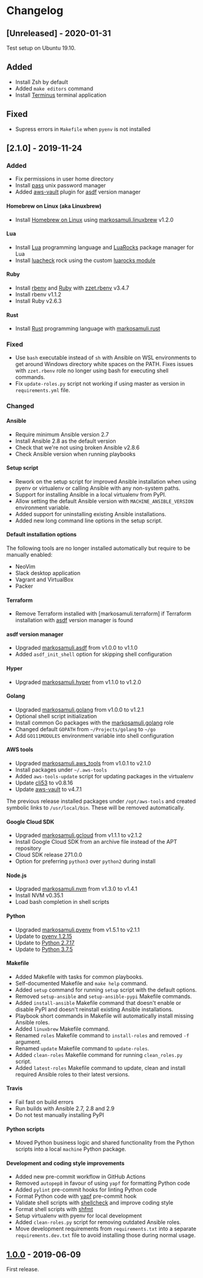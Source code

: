# Changelog

## [Unreleased] - 2020-01-31

Test setup on Ubuntu 19.10.

## Added

* Install Zsh by default
* Added `make editors` command
* Install [Terminus][terminus] terminal application

[terminus]: https://eugeny.github.io/terminus/

## Fixed

* Supress errors in `Makefile` when `pyenv` is not installed

## [2.1.0] - 2019-11-24

### Added

* Fix permissions in user home directory
* Install [pass] unix password manager
* Added [aws-vault] plugin for [asdf] version manager

[pass]: https://www.passwordstore.org/
[asdf]: https://asdf-vm.com/
[aws-vault]: https://github.com/99designs/aws-vault

#### Homebrew on Linux (aka Linuxbrew)

* Install [Homebrew on Linux] using [markosamuli.linuxbrew] v1.2.0

[Homebrew on Linux]: https://docs.brew.sh/Homebrew-on-Linux
[markosamuli.linuxbrew]: https://github.com/markosamuli/ansible-linuxbrew

#### Lua

* Install [Lua] programming language and [LuaRocks] package manager for Lua
* Install [luacheck] rock using the custom [luarocks module]

[Lua]: https://www.lua.org/
[luarocks]: https://luarocks.org/
[luacheck]: https://github.com/mpeterv/luacheck
[luarocks module]: playbooks/library/luarocks.py

#### Ruby

* Install [rbenv] and [Ruby] with [zzet.rbenv] v3.4.7
* Install rbenv v1.1.2
* Install Ruby v2.6.3

[zzet.rbenv]: https://github.com/zzet/ansible-rbenv-role
[rbenv]: https://github.com/rbenv/rbenv
[Ruby]: https://www.ruby-lang.org/en/

#### Rust

* Install [Rust] programming language with [markosamuli.rust]

[Rust]: https://www.rust-lang.org/
[markosamuli.rust]: https://github.com/markosamuli/ansible-rust

### Fixed

* Use `bash` executable instead of `sh` with Ansible on WSL environments to
  get around Windows directory white spaces on the PATH. Fixes issues with
  `zzet.rbenv` role no longer using bash for executing shell commands.
* Fix `update-roles.py` script not working if using master as version in
  `requirements.yml` file.

### Changed

#### Ansible

* Require minimum Ansible version 2.7
* Install Ansible 2.8 as the default version
* Check that we're not using broken Ansible v2.8.6
* Check Ansible version when running playbooks

#### Setup script

* Rework on the setup script for improved Ansible installation when using
  pyenv or virtualenv or calling Ansible with any non-system paths.
* Support for installing Ansible in a local virtualenv from PyPI.
* Allow setting the default Ansible version with `MACHINE_ANSIBLE_VERSION`
  environment variable.
* Added support for uninstalling existing Ansible installations.
* Added new long command line options in the setup script.

#### Default installation options

The following tools are no longer installed automatically but require to be
manually enabled:

* NeoVim
* Slack desktop application
* Vagrant and VirtualBox
* Packer

#### Terraform

* Remove Terraform installed with [markosamuli.terraform] if Terraform
  installation with [asdf] version manager is found

#### asdf version manager

* Upgraded [markosamuli.asdf] from v1.0.0 to v1.1.0
* Added `asdf_init_shell` option for skipping shell configuration

[markosamuli.asdf]: https://github.com/markosamuli/ansible-asdf

#### Hyper

* Upgraded [markosamuli.hyper] from v1.1.0 to v1.2.0

[markosamuli.hyper]: https://github.com/markosamuli/ansible-hyper

#### Golang

* Upgraded [markosamuli.golang] from v1.0.0 to v1.2.1
* Optional shell script initialization
* Install common Go packages with the [markosamuli.golang] role
* Changed default `GOPATH` from `~/Projects/golang` to `~/go`
* Add `GO111MODULES` environment variable into shell configuration

[markosamuli.golang]: https://github.com/markosamuli/ansible-golang

#### AWS tools

* Upgraded [markosamuli.aws_tools] from v1.0.1 to v2.1.0
* Install packages under `~/.aws-tools`
* Added `aws-tools-update` script for updating packages in the virtualenv
* Update [cli53] to v0.8.16
* Update [aws-vault] to v4.7.1

The previous release installed packages under `/opt/aws-tools` and created
symbolic links to `/usr/local/bin`. These will be removed automatically.

[markosamuli.aws_tools]: https://github.com/markosamuli/ansible-aws-tools
[cli53]: https://github.com/barnybug/cli53
[aws-vault]: https://github.com/99designs/aws-vault

#### Google Cloud SDK

* Upgraded [markosamuli.gcloud] from v1.1.1 to v2.1.2
* Install Google Cloud SDK from an archive file instead of the APT repository
* Cloud SDK release 271.0.0
* Option for preferring `python3` over `python2` during install

[markosamuli.gcloud]: https://github.com/markosamuli/ansible-gcloud

#### Node.js

* Upgraded [markosamuli.nvm] from v1.3.0 to v1.4.1
* Install NVM v0.35.1
* Load bash completion in shell scripts

[markosamuli.nvm]: https://github.com/markosamuli/ansible-nvm

#### Python

* Upgraded [markosamuli.pyenv] from v1.5.1 to v2.1.1
* Update to [pyenv 1.2.15]
* Update to [Python 2.7.17]
* Update to [Python 3.7.5]

[markosamuli.pyenv]: https://github.com/markosamuli/ansible-pyenv
[pyenv 1.2.15]: https://github.com/pyenv/pyenv/releases/tag/v1.2.15
[Python 2.7.17]: https://www.python.org/downloads/release/python-2717/
[Python 3.7.5]: https://www.python.org/downloads/release/python-375/

#### Makefile

* Added Makefile with tasks for common playbooks.
* Self-documented Makefile and `make help` command.
* Added `setup` command for running `setup` script with the default options.
* Removed `setup-ansible` and `setup-ansible-pypi` Makefile commands.
* Added `install-ansible` Makefile command  that doesn't enable or disable PyPI
  and doesn't reinstall existing Ansible installations.
* Playbook short commands in Makefile will automatically install missing Ansible
  roles.
* Added `linuxbrew` Makefile command.
* Renamed `roles` Makefile command to  `install-roles` and removed `-f` argument.
* Renamed `update` Makefile command to  `update-roles`.
* Added `clean-roles` Makefile command for running `clean_roles.py` script.
* Added `latest-roles` Makefile command to update, clean and install required
  Ansible roles to their latest versions.

#### Travis

* Fail fast on build errors
* Run builds with Ansible 2.7, 2.8 and 2.9
* Do not test manually installing PyPI

#### Python scripts

* Moved Python business logic and shared functionality from the Python scripts
  into a local `machine` Python package.

#### Development and coding style improvements

* Added new pre-commit workflow in GitHub Actions
* Removed `autopep8` in favour of using `yapf` for formatting Python code
* Added `pylint` pre-commit hooks for linting Python code
* Format Python code with [yapf] pre-commit hook
* Validate shell scripts with [shellcheck] and improve coding style
* Format shell scripts with [shfmt]
* Setup virtualenv with pyenv for local development
* Added `clean-roles.py` script for removing outdated Ansible roles.
* Move development requirements from `requirements.txt` into a separate
  `requirements.dev.txt` file to avoid installing those during normal usage.

[yapf]: https://github.com/google/yapf
[shellcheck]: https://github.com/koalaman/shellcheck
[shfmt]: https://github.com/mvdan/sh

## [1.0.0] - 2019-06-09

First release.

[Unreleased changes]: https://github.com/markosamuli/linux-machine/commits/develop
[2.0.0]: https://github.com/markosamuli/linux-machine/releases/tag/v2.0.0
[1.0.0]: https://github.com/markosamuli/linux-machine/releases/tag/v1.0.0
